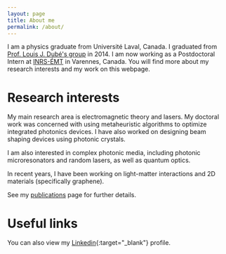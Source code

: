 ```yaml
---
layout: page
title: About me
permalink: /about/
---
```


I am a physics graduate from Universit&eacute; Laval, Canada. I graduated from [Prof. Louis J. Dub&eacute;'s group][dynamica] in 2014. I am now working as a Postdoctoral Intern at [INRS-ÉMT][EMT] in Varennes, Canada. You will find more about my research interests and my work on this webpage.

Research interests
====================

My main research area is electromagnetic theory and lasers. My doctoral work was concerned with using metaheuristic algorithms to optimize integrated photonics devices. I have also worked on designing beam shaping devices using photonic crystals.

I am also interested in complex photonic media, including photonic microresonators and random lasers, as well as quantum optics.

In recent years, I have been working on light-matter interactions and 2D materials (specifically graphene).

See my [publications](/publications) page for further details.

Useful links
====================

You can also view my [Linkedin](http://ca.linkedin.com/in/degagnon/){:target="_blank"} profile.

[dynamica]:      http://www.dynamica.phy.ulaval.ca
[EMT]:      http://www.emt.inrs.ca
